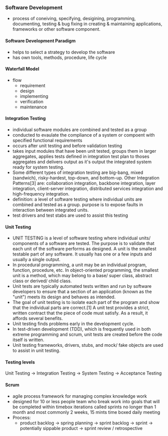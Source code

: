 ### Software Development
 - process of coneiving, specifying, desigining, programming, documenting, testing & bug fixing in  creating & maintaining applications, frameworks or other software component.
#### Software Development Paradigm
 - helps to select a strategy to develop the software
 - has own tools, methods, procedure, life cycle

#### Waterfall Model
 - flow
   - requirement
   - design
   - implementing
   - verification
   - maintenance    


#### Integration Testing
 - individual software modules are combined and tested as a group
 - conducted to evaulate the compliance of a system or compoent with specified functional requirements
 - occurs after unit testing and before validation testing
 - takes input modules that have been unit tested, groups them in larger aggregates, applies tests defined in integration test plan to thoses aggregates and delivers output as it's output the integrated system ready for system testing. 
 - Some different types of integration testing are big-bang, mixed (sandwich), risky-hardest, top-down, and bottom-up. Other Integration Patterns[3] are: collaboration integration, backbone integration, layer integration, client-server integration, distributed services integration and high-frequency integration.
 - definition: a level of software testing where individual units are combined and tested as a group. purpose is to expose faults in interaction between integrated units.
 - test drivers and test stabs are used to assist this testing


#### Unit Testing
 - UNIT TESTING is a level of software testing where individual units/ components of a software are tested. The purpose is to validate that each unit of the software performs as designed. A unit is the smallest testable part of any software. It usually has one or a few inputs and usually a single output.
 - In procedural programming, a unit may be an individual program, function, procedure, etc. In object-oriented programming, the smallest unit is a method, which may belong to a base/ super class, abstract class or derived/ child class.
 - Unit tests are typically automated tests written and run by software developers to ensure that a section of an application (known as the "unit") meets its design and behaves as intended.
 - The goal of unit testing is to isolate each part of the program and show that the individual parts are correct.[1] A unit test provides a strict, written contract that the piece of code must satisfy. As a result, it affords several benefits.
 - Unit testing finds problems early in the development cycle.
 - In test-driven development (TDD), which is frequently used in both extreme programming and scrum, unit tests are created before the code itself is written. 
 - Unit testing frameworks, drivers, stubs, and mock/ fake objects are used to assist in unit testing.

#### Testing levels

Unit Testing -> Integration Testing -> System Testing -> Acceptance Testing


#### Scrum
 - agile process framework for managing complex knowledge work
 - designed for 10 or less people team who break work into goals that will be completed within timebox iterations called sprints no longer than 1 month and most commonly 2 weeks, 15 mints time boxed daily meeting
 - Process:
   - product backlog -> spring planning -> sprint backlog -> sprint -> potentially sippable product -> sprint review / retrospective 